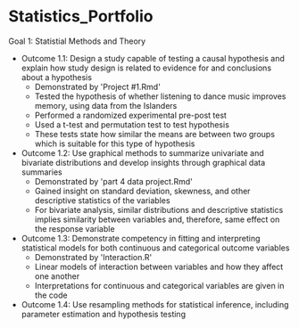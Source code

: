 # Statistics_Portfolio
Goal 1: Statistial Methods and Theory
  - Outcome 1.1: Design a study capable of testing a causal hypothesis and explain how study design is related to evidence for and conclusions about a hypothesis
    + Demonstrated by 'Project #1.Rmd'
    + Tested the hypothesis of whether listening to dance music improves memory, using data from the Islanders
    + Performed a randomized experimental pre-post test 
    + Used a t-test and permutation test to test hypothesis
    + These tests state how similar the means are between two groups which is suitable for this type of hypothesis
  - Outcome 1.2: Use graphical methods to summarize univariate and bivariate distributions and develop insights through graphical data summaries
    + Demonstrated by 'part 4 data project.Rmd'
    + Gained insight on standard deviation, skewness, and other descriptive statistics of the variables
    + For bivariate analysis, similar distributions and descriptive statistics implies similarity between variables and, therefore, same effect on the response variable
  - Outcome 1.3: Demonstrate competency in fitting and interpreting statistical models for both continuous and categorical outcome variables
    + Demonstrated by 'Interaction.R'
    + Linear models of interaction between variables and how they affect one another
    + Interpretations for continuous and categorical variables are given in the code
  - Outcome 1.4: Use resampling methods for statistical inference, including parameter estimation and hypothesis testing
